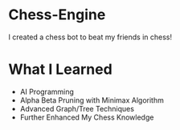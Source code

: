 # Chess-Engine
I created a chess bot to beat my friends in chess!
# What I Learned
- AI Programming
- Alpha Beta Pruning with Minimax Algorithm
- Advanced Graph/Tree Techniques
- Further Enhanced My Chess Knowledge
